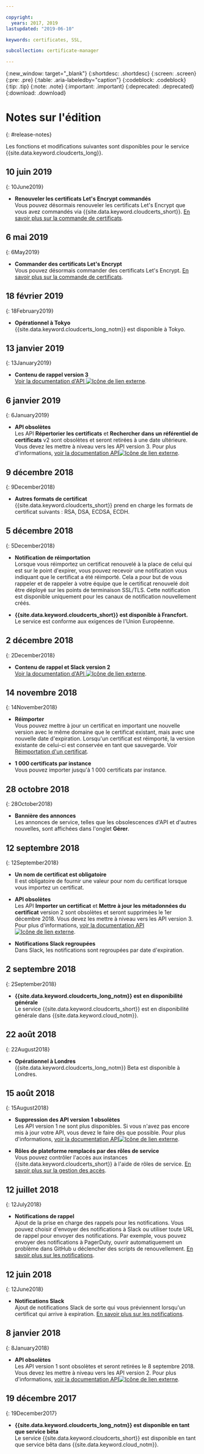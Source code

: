 ```yaml
---

copyright:
  years: 2017, 2019
lastupdated: "2019-06-10"

keywords: certificates, SSL,

subcollection: certificate-manager

---
```


{:new_window: target="_blank"}
{:shortdesc: .shortdesc}
{:screen: .screen}
{:pre: .pre}
{:table: .aria-labeledby="caption"}
{:codeblock: .codeblock}
{:tip: .tip}
{:note: .note}
{:important: .important}
{:deprecated: .deprecated}
{:download: .download}

# Notes sur l'édition
{: #release-notes}

Les fonctions et modifications suivantes sont disponibles pour le service {{site.data.keyword.cloudcerts_long}}.


## 10 juin 2019
{: 10June2019}

- **Renouveler les certificats Let's Encrypt commandés**  
  Vous pouvez désormais renouveler les certificats Let's Encrypt que vous avez commandés via {{site.data.keyword.cloudcerts_short}}. [En savoir plus sur la commande de certificats](/docs/services/certificate-manager?topic=certificate-manager-order-certificates).


## 6 mai 2019
{: 6May2019}

- **Commander des certificats Let's Encrypt**  
  Vous pouvez désormais commander des certificats Let's Encrypt. [En savoir plus sur la commande de certificats](/docs/services/certificate-manager?topic=certificate-manager-order-certificates).

## 18 février 2019
{: 18February2019}

- **Opérationnel à Tokyo**  
  {{site.data.keyword.cloudcerts_long_notm}} est disponible à Tokyo.

## 13 janvier 2019
{: 13January2019}
- **Contenu de rappel version 3**  
  [Voir la documentation d'API ![Icône de lien externe](../../icons/launch-glyph.svg "Icône de lien externe")](https://cloud.ibm.com/apidocs/certificate-manager).

## 6 janvier 2019
{: 6January2019}
- **API obsolètes**  
  Les API **Répertorier les certificats** et **Rechercher dans un référentiel de certificats** v2 sont obsolètes et seront retirées à une date ultérieure. Vous devez les mettre à niveau vers les API version 3. Pour plus d'informations, [voir la documentation API![Icône de lien externe](../../icons/launch-glyph.svg "Icône de lien externe")](https://cloud.ibm.com/apidocs/certificate-manager).

## 9 décembre 2018
{: 9December2018}
- **Autres formats de certificat**    
{{site.data.keyword.cloudcerts_short}} prend en charge les formats de certificat suivants : RSA, DSA, ECDSA, ECDH.

## 5 décembre 2018
{: 5December2018}
- **Notification de réimportation**    
Lorsque vous réimportez un certificat renouvelé à la place de celui qui est sur le point d'expirer, vous pouvez recevoir une notification vous indiquant que le certificat a été réimporté. Cela a pour but de vous rappeler et de rappeler à votre équipe que le certificat renouvelé doit être déployé sur les points de terminaison SSL/TLS. Cette notification est disponible uniquement pour les canaux de notification nouvellement créés.

- **{{site.data.keyword.cloudcerts_short}} est disponible à Francfort.**     
Le service est conforme aux exigences de l'Union Européenne.

## 2 décembre 2018
{: 2December2018}
- **Contenu de rappel et Slack version 2**  
  [Voir la documentation d'API ![Icône de lien externe](../../icons/launch-glyph.svg "Icône de lien externe")](https://cloud.ibm.com/apidocs/certificate-manager).

## 14 novembre 2018
{: 14November2018}

- **Réimporter**  
  Vous pouvez mettre à jour un certificat en important une nouvelle version avec le même domaine que le certificat existant, mais avec une nouvelle date d'expiration. Lorsqu'un certificat est réimporté, la version existante de celui-ci est conservée en tant que sauvegarde. Voir [Réimportation d'un certificat](/docs/services/certificate-manager?topic=certificate-manager-managing-certificates-from-the-dashboard#reimport-certificate).

- **1 000 certificats par instance**  
  Vous pouvez importer jusqu'à 1 000 certificats par instance.

## 28 octobre 2018
{: 28October2018}

- **Bannière des annonces**  
  Les annonces de service, telles que les obsolescences d'API et d'autres nouvelles, sont affichées dans l'onglet **Gérer**.

## 12 septembre 2018
{: 12September2018}

- **Un nom de certificat est obligatoire**  
  Il est obligatoire de fournir une valeur pour nom du certificat lorsque vous importez un certificat.  

- **API obsolètes**  
  Les API **Importer un certificat** et **Mettre à jour les métadonnées du certificat** version 2 sont obsolètes et seront supprimées le 1er décembre 2018. Vous devez les mettre à niveau vers les API version 3. Pour plus d'informations, [voir la documentation API![Icône de lien externe](../../icons/launch-glyph.svg "Icône de lien externe")](https://cloud.ibm.com/apidocs/certificate-manager).

- **Notifications Slack regroupées**  
  Dans Slack, les notifications sont regroupées par date d'expiration.

## 2 septembre 2018
{: 2September2018}

- **{{site.data.keyword.cloudcerts_long_notm}} est en disponibilité générale**  
  Le service {{site.data.keyword.cloudcerts_short}} est en disponibilité générale dans {{site.data.keyword.cloud_notm}}.

## 22 août 2018
{: 22August2018}

- **Opérationnel à Londres**  
  {{site.data.keyword.cloudcerts_long_notm}} Beta est disponible à Londres.

## 15 août 2018
{: 15August2018}

- **Suppression des API version 1 obsolètes**  
  Les API version 1 ne sont plus disponibles. Si vous n'avez pas encore mis à jour votre API, vous devez le faire dès que possible. Pour plus d'informations, [voir la documentation API![Icône de lien externe](../../icons/launch-glyph.svg "Icône de lien externe")](https://cloud.ibm.com/apidocs/).

- **Rôles de plateforme remplacés par des rôles de service**  
  Vous pouvez contrôler l'accès aux instances {{site.data.keyword.cloudcerts_short}} à l'aide de rôles de service. [En savoir plus sur la gestion des accès](/docs/services/certificate-manager?topic=certificate-manager-managing-service-access-roles#managing-service-access-roles).

## 12 juillet 2018
{: 12July2018}

- **Notifications de rappel**  
  Ajout de la prise en charge des rappels pour les notifications. Vous pouvez choisir d'envoyer des notifications à Slack ou utiliser toute URL de rappel pour envoyer des notifications. Par exemple, vous pouvez envoyer des notifications à PagerDuty, ouvrir automatiquement un problème dans GitHub u déclencher des scripts de renouvellement. [En savoir plus sur les notifications](/docs/services/certificate-manager?topic=certificate-manager-configuring-notifications#callback).

## 12 juin 2018
{: 12June2018}

- **Notifications Slack**  
  Ajout de notifications Slack de sorte qui vous préviennent lorsqu'un certificat qui arrive à expiration. [En savoir plus sur les notifications](/docs/services/certificate-manager?topic=certificate-manager-configuring-notifications#setup-callback).

## 8 janvier 2018
{: 8January2018}

- **API obsolètes**  
  Les API version 1 sont obsolètes et seront retirées le 8 septembre 2018. Vous devez les mettre à niveau vers les API version 2. Pour plus d'informations, [voir la documentation API![Icône de lien externe](../../icons/launch-glyph.svg "Icône de lien externe")](https://cloud.ibm.com/apidocs/certificate-manager).

## 19 décembre 2017
{: 19December2017}

- **{{site.data.keyword.cloudcerts_long_notm}} est disponible en tant que service bêta**  
  Le service {{site.data.keyword.cloudcerts_short}} est disponible en tant que service bêta dans {{site.data.keyword.cloud_notm}}.
